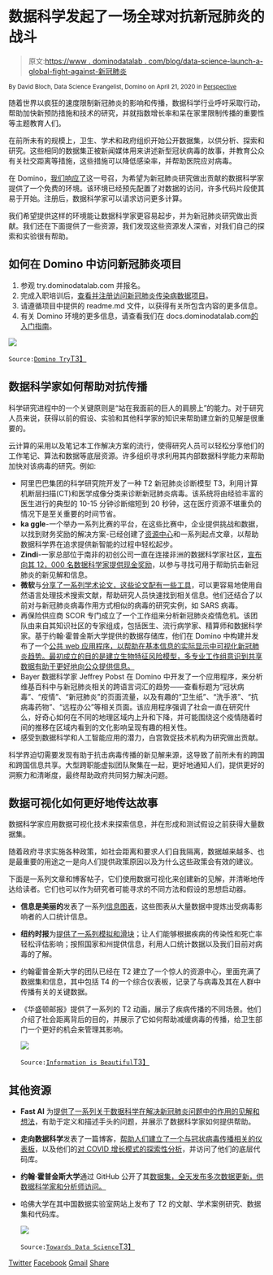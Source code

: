 # 数据科学发起了一场全球对抗新冠肺炎的战斗

> 原文:[https://www . dominodatalab . com/blog/data-science-launch-a-global-fight-against-新冠肺炎](https://www.dominodatalab.com/blog/data-science-launched-a-global-fight-against-covid-19)

<small class="t-small">By David Bloch, Data Science Evangelist, Domino on April 21, 2020 in [Perspective](/blog/perspective/)</small>

随着世界以疯狂的速度限制新冠肺炎的影响和传播，数据科学行业呼吁采取行动，帮助加快新预防措施和技术的研究，并就指数增长率和呆在家里限制传播的重要性等主题教育人们。

在前所未有的规模上，卫生、学术和政府组织开始公开数据集，以供分析、探索和研究。这些相同的数据集正被新闻媒体用来讲述新型冠状病毒的故事，并教育公众有关社交距离等措施，这些措施可以降低感染率，并帮助医院应对病毒。

在 Domino，[我们响应了](https://www.dominodatalab.com/news/data-science-propels-coronavirus-research-domino-data-lab-opens-platform-for-data-scientists-advancing-covid-19-research/)这一号召，为希望为新冠肺炎研究做出贡献的数据科学家提供了一个免费的环境。该环境已经预先配置了对数据的访问，许多代码片段使其易于开始。注册后，数据科学家可以请求访问更多计算。

我们希望提供这样的环境能让数据科学家更容易起步，并为新冠肺炎研究做出贡献。我们还在下面提供了一些资源，我们发现这些资源发人深省，对我们自己的探索和实验很有帮助。

## 如何在 Domino 中访问新冠肺炎项目

1.  参观 try.dominodatalab.com 并报名。
2.  完成入职培训后，[查看并注册访问新冠肺炎传染病数据项目](https://try.dominodatalab.com/u/joshpoduska/infectious-disease-data/overview)。
3.  请遵循项目中提供的 readme.md 文件，以获得有关所包含内容的更多信息。
4.  有关 Domino 环境的更多信息，请查看我们在 docs.dominodatalab.com[的](https://docs.dominodatalab.com/en/4.1/)[入门指南](https://docs.dominodatalab.com/en/4.1/get_started/index.html)。

![](../Images/8d6e3980db70ab1b693bc6f462569832.png)

`Source:`[`Domino Try`T3】](https://try.dominodatalab.com/u/joshpoduska/infectious-disease-data/overview)

## 数据科学家如何帮助对抗传播

科学研究进程中的一个关键原则是“站在我面前的巨人的肩膀上”的能力。对于研究人员来说，获得以前的假设、实验和其他科学家的知识来帮助建立新的见解是很重要的。

云计算的采用以及笔记本工作解决方案的流行，使得研究人员可以轻松分享他们的工作笔记、算法和数据等底层资源。许多组织寻求利用其内部数据科学能力来帮助加快对该病毒的研究。例如:

*   阿里巴巴集团的科学研究院开发了一种 T2 新冠肺炎诊断模型 T3，利用计算机断层扫描(CT)和医学成像分类来诊断新冠肺炎病毒。该系统将由经验丰富的医生进行的典型的 10-15 分钟诊断缩短到 20 秒钟，这在医疗资源不堪重负的情况下是至关重要的时间节省。
*   **ka ggle**-一个举办一系列比赛的平台，在这些比赛中，企业提供挑战和数据，以找到财务奖励的解决方案-已经创建了[资源中心](https://www.kaggle.com/tags/covid19)和一系列起点文章，以帮助数据科学界在追求提供新智能的过程中轻松起步。
*   **Zindi**-一家总部位于南非的初创公司一直在连接非洲的数据科学家社区，[宣布向其 12，000 名数据科学家提供现金奖励](https://techcrunch.com/2020/03/26/zindi-taps-12000-african-data-scientists-for-solutions-on-covid-19/)，以参与寻找可用于帮助抗击新冠肺炎的新见解和信息。
*   **微软**与[分享了一系列学术论文，这些论文配有一些工具](https://www.microsoft.com/en-us/research/project/academic/articles/microsoft-academic-resources-and-their-application-to-covid-19-research/)，可以更容易地使用自然语言处理技术搜索文献，帮助研究人员快速找到相关信息。他们还结合了以前对与新冠肺炎病毒作用方式相似的病毒的研究实例，如 SARS 病毒。
*   再保险供应商 SCOR 专门成立了一个工作组来分析新冠肺炎疫情危机。该团队由来自其知识社区的专家组成，包括医生、流行病学家、精算师和数据科学家。基于约翰·霍普金斯大学提供的数据存储库，他们在 Domino 中构建并发布了一个[公共 web 应用程序，以帮助在基本信息的实际显示中可视化新冠肺炎趋势。最初成立的目的是建立生物特征风险模型，多专业工作组意识到共享数据有助于更好地向公众提供信息。](http://covidtrends.scor.com)
*   Bayer 数据科学家 Jeffrey Pobst 在 Domino 中开发了一个应用程序，来分析维基百科中与新冠肺炎相关的跨语言词汇的趋势——查看标题为“冠状病毒”、“疫情”、“新冠肺炎”的页面流量，以及有趣的“卫生纸”、“洗手液”、“抗病毒药物”、“远程办公”等相关页面。该应用程序强调了社会一直在研究什么，好奇心如何在不同的地理区域内上升和下降，并可能围绕这个疫情随着时间的推移在区域内看到的文化影响呈现有趣的相关性。
*   感受到数据科学和人工智能应用的潜力，白宫敦促技术机构为研究做出贡献。

科学界迫切需要发现有助于抗击病毒传播的新见解来源，这导致了前所未有的跨国和跨国信息共享。大型跨职能虚拟团队聚集在一起，更好地通知人们，提供更好的洞察力和清晰度，最终帮助政府共同努力解决问题。

## 数据可视化如何更好地传达故事

数据科学家应用数据可视化技术来探索信息，并在形成和测试假设之前获得大量数据集。

随着政府寻求实施各种政策，如社会距离和要求人们自我隔离，数据越来越多、也是最重要的用途之一是向人们提供政策原因以及为什么这些政策会有效的建议。

下面是一系列文章和博客帖子，它们使用数据可视化来创建新的见解，并清晰地传达给读者。它们也可以作为研究者可能寻求的不同方法和假设的思想启动器。

*   **信息是美丽的**发表了一系列[信息图表](https://informationisbeautiful.net/visualizations/covid-19-coronavirus-infographic-datapack/)，这些图表从大量数据中提炼出受病毒影响者的人口统计信息。
*   **纽约时报**为[提供了一系列模拟和滑块](https://www.nytimes.com/interactive/2020/03/16/upshot/coronavirus-best-worst-death-toll-scenario.html)；让人们能够根据疾病的传染性和死亡率轻松评估影响；按照国家和州提供信息，利用人口统计数据以及我们目前对病毒的了解。
*   约翰霍普金斯大学的团队已经在 T2 建立了一个惊人的资源中心，里面充满了数据集和信息，其中包括 T4 的一个综合仪表板，记录了与病毒及其在人群中传播有关的关键数据。
*   《华盛顿邮报》提供了一系列的 T2 动画，展示了疾病传播的不同场景。他们介绍了社会距离背后的目的，并展示了它如何帮助减缓病毒的传播，给卫生部门一个更好的机会来管理其影响。

    ![](../Images/f3936f6696da4af03fd3a4af088a1812.png)

    `Source:`[`Information is Beautiful`T3】](https://informationisbeautiful.net/visualizations/covid-19-coronavirus-infographic-datapack/)

## 其他资源

*   **Fast AI** 为[提供了一系列关于数据科学在解决新冠肺炎问题中的作用的见解和想法](https://www.fast.ai/2020/03/09/coronavirus/)，有助于定义和描述手头的问题，并展示了数据科学家如何提供帮助。
*   **走向数据科学**发表了一篇博客，[帮助人们建立了一个与冠状病毒传播相关的仪表板](https://towardsdatascience.com/build-a-dashboard-to-track-the-spread-of-coronavirus-using-dash-90364f016764)，以及他们的[对 COVID 增长模式的探索性分析](https://towardsdatascience.com/classify-growth-patterns-for-covid-19-data-41af4c7adc55)，并访问了他们的底层代码库。
*   **约翰·霍普金斯大学**通过 GitHub 公开了其[数据集，全天发布多次数据更新，供数据科学家和分析师访问。](https://github.com/CSSEGISandData/COVID-19)
*   哈佛大学在其中国数据实验室网站上发布了 T2 的文献、学术案例研究、数据集和代码库。

    ![](../Images/aa64439c1e042a574eda0ae4e7d4c85f.png)

    `Source:`[`Towards Data Science`T3】](https://towardsdatascience.com/classify-growth-patterns-for-covid-19-data-41af4c7adc55)

[Twitter](/#twitter) [Facebook](/#facebook) [Gmail](/#google_gmail) [Share](https://www.addtoany.com/share#url=https%3A%2F%2Fwww.dominodatalab.com%2Fblog%2Fdata-science-launched-a-global-fight-against-covid-19%2F&title=Data%20Science%20launched%20a%20global%20fight%20against%20COVID-19)